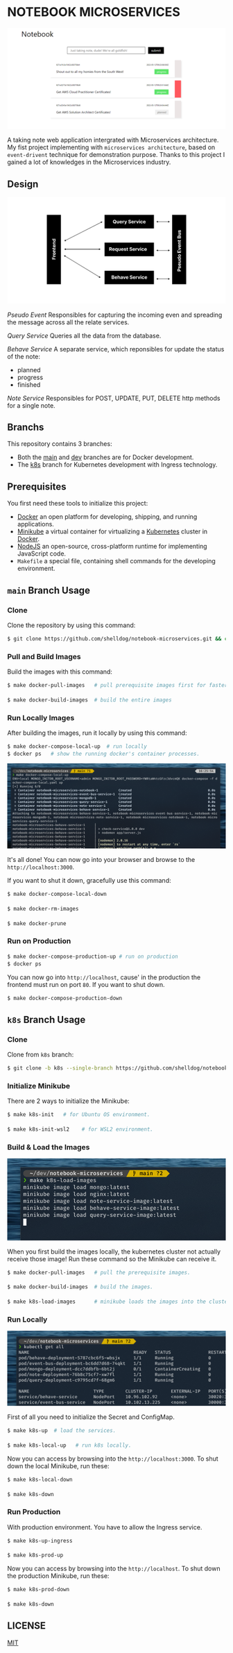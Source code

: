 # NOTEBOOK MICROSERVICES

![notebook](./images/notebook.png)

A taking note web application intergrated with Microservices architecture. My fist project implementing with `microservices architecture`, based on `event-drivent` technique for demonstration purpose. 
Thanks to this project I gained a lot of knowledges in the Microservices industry.

## Design

![notebook_design](./images/notebook_microservices.png)

*Pseudo Event*
Responsibles for capturing the incoming even and spreading the message across all the relate services.

*Query Service*
Queries all the data from the database.

*Behave Service*
A separate service, which reponsibles for update the status of the note:
- planned
- progress
- finished

*Note Service*
Responsibles for POST, UPDATE, PUT, DELETE http methods for a single note.

## Branchs
This repository contains 3 branches:
- Both the [main]() and [dev]() branches are for Docker development.
- The [k8s]() branch for Kubernetes development with Ingress technology.

## Prerequisites
You first need these tools to initialize this project:
- [Docker](https://docs.docker.com/engine/install/ubuntu/) an open platform for developing, shipping, and running applications.
- [Minikube](https://minikube.sigs.k8s.io/docs/start/) a virtual container for virtualizing a [Kubernetes](https://kubernetes.io/) cluster in [Docker](https://docs.docker.com/).
- [NodeJS](https://nodejs.org/en/) an open-source, cross-platform runtime for implementing JavaScript code.
- `Makefile` a special file, containing shell commands for the developing environment.

## `main` Branch Usage

### Clone
Clone the repository by using this command:
```bash
$ git clone https://github.com/shelldog/notebook-microservices.git && cd notebook-microservices
```

### Pull and Build Images
Build the images with this command:
```bash
$ make docker-pull-images   # pull prerequisite images first for faster & better usage

$ make docker-build-images  # build the entire images
```

### Run Locally Images
After building the images, run it locally by using this command:
```bash
$ make docker-compose-local-up  # run locally
$ docker ps   # show the running docker's container processes.
```

![docker-local-up](./images/docker-local-up.png)

It's all done! You can now go into your browser and browse to the `http://localhost:3000`.

If you want to shut it down, gracefully use this command:
```bash
$ make docker-compose-local-down

$ make docker-rm-images

$ make docker-prune
```

### Run on Production
```bash
$ make docker-compose-production-up # run on production
$ docker ps
```
You can now go into `http://localhost`, cause' in the production the frontend must run on port `80`. If you want to shut down.
```bash
$ make docker-compose-production-down
```

## `k8s` Branch Usage

### Clone
Clone from `k8s` branch:
```bash
$ git clone -b k8s --single-branch https://github.com/shelldog/notebook-microservices.git && cd notebook-microservices
```

### Initialize Minikube
There are 2 ways to initialize the Minikube:
```bash
$ make k8s-init   # for Ubuntu OS environment.

$ make k8s-init-wsl2    # for WSL2 environment.
```

### Build & Load the Images

![k8s-load-images](./images/k8s-load-images.png)

When you first build the images locally, the kubernetes cluster not actually receive those image! Run these command so the Minikube can receive it.
```bash
$ make docker-pull-images   # pull the prerequisite images.

$ make docker-build-images  # build the images.

$ make k8s-load-images      # minikube loads the images into the cluster.
```

### Run Locally

![k8s-get-all](./images/k8s-get-all.png)

First of all you need to initialize the Secret and ConfigMap.
```bash
$ make k8s-up  # load the services.

$ make k8s-local-up   # run k8s locally.
```
Now you can access by browsing into the `http://localhost:3000`. To shut down the local Minikube, run these:
```bash
$ make k8s-local-down

$ make k8s-down
```


### Run Production
With production environment. You have to allow the Ingress service.
```bash
$ make k8s-up-ingress

$ make k8s-prod-up
```

Now you can access by browsing into the `http://localhost`. To shut down the production Minikube, run these:
```bash
$ make k8s-prod-down

$ make k8s-down
```

## LICENSE
[MIT](LICENSE)
